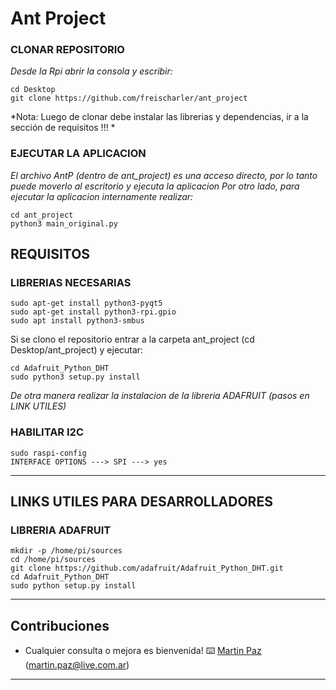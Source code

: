 # Ant Project

### CLONAR REPOSITORIO

*Desde la Rpi abrir la consola y escribir:*
```
cd Desktop
git clone https://github.com/freischarler/ant_project
```
*Nota: Luego de clonar debe instalar las librerias y dependencias, ir a la sección de requisitos !!! *

### EJECUTAR LA APLICACION

*El archivo AntP (dentro de ant_project) es una acceso directo, por lo tanto puede moverlo al escritorio y ejecuta la aplicacion*
*Por otro lado, para ejecutar la aplicacion internamente realizar:*
```
cd ant_project
python3 main_original.py
```

## REQUISITOS
### LIBRERIAS NECESARIAS
```
sudo apt-get install python3-pyqt5
sudo apt-get install python3-rpi.gpio
sudo apt install python3-smbus
```

Si se clono el repositorio entrar a la carpeta ant_project (cd Desktop/ant_project) y ejecutar:
```
cd Adafruit_Python_DHT  
sudo python3 setup.py install 
```
*De otra manera realizar la instalacion de la libreria ADAFRUIT (pasos en LINK UTILES)*

### HABILITAR I2C
```
sudo raspi-config 
INTERFACE OPTIONS ---> SPI ---> yes
```

---

## LINKS UTILES PARA DESARROLLADORES
### LIBRERIA ADAFRUIT
```
mkdir -p /home/pi/sources  
cd /home/pi/sources  
git clone https://github.com/adafruit/Adafruit_Python_DHT.git  
cd Adafruit_Python_DHT  
sudo python setup.py install 
```

---

## Contribuciones 

* Cualquier consulta o mejora es bienvenida!
⌨️ [Martin Paz](https://github.com/freischarler) (martin.paz@live.com.ar) 
---


